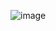 ![image](https://github.com/AditeeSingh/sales_powerbi/assets/36885995/c9f44e17-dcc9-42a7-a07c-0e28b1f7bae4)
